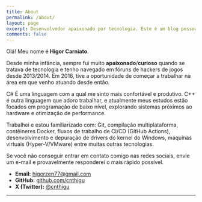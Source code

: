 ```yaml
---
title: About
permalink: /about/
layout: page
excerpt: Desenvolvedor apaixonado por tecnologia. Este é um blog pessoal onde compartilho estudos, projetos e experiências do dia a dia.
comments: false
---
```


Olá! Meu nome é **Higor Carniato**.

Desde minha infância, sempre fui muito **apaixonado**/**curioso** quando se tratava de tecnologia e tenho navegado em fóruns de hackers de jogos desde 2013/2014. Em 2016, tive a oportunidade de começar a trabalhar na área em que venho atuando desde então.

C# É uma linguagem com a qual me sinto mais confortável e produtivo. C++ é outra linguagem que adoro trabalhar, e atualmente meus estudos estão focados em programação de baixo nível, explorando sistemas próximos ao hardware e otimização de performance.

Trabalhei e estou familiarizado com:
Git, compilação multiplataforma, contêineres Docker, fluxos de trabalho de CI/CD (GitHub Actions), desenvolvimento e depuração de drivers do kernel do Windows, máquinas virtuais (Hyper-V/VMware) entre muitas outras tecnologias.

Se você não conseguir entrar em contato comigo nas redes sociais, envie um e-mail e provavelmente responderei o mais rápido possível.

- **Email:** [higorzen77@gmail.com](mailto:higorzen77@gmail.com)
- **GitHub:** [github.com/cnthigu](https://github.com/cnthigu)
- **X (Twitter):** [@cnthigu](https://twitter.com/cnthigu)


---